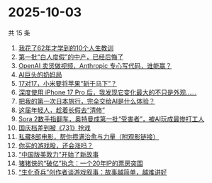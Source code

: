 # 2025-10-03

共 15 条

<!-- BEGIN 36KR -->
<!-- 最后更新时间 2025-10-03 05:07:20 +0800 -->
1. [我花了62年才学到的10个人生教训](https://36kr.com/p/3458267540379015)
1. [第一批“白人度假”的中产，已经后悔了](https://36kr.com/p/3491351244151939)
1. [OpenAI 卖货做视频，Anthropic 专心写代码，谁能赢？](https://36kr.com/p/3491528761236611)
1. [AI巨头的奶妈局](https://36kr.com/p/3491354017127560)
1. [17对17，小米要将苹果“斩于马下”？](https://36kr.com/p/3491524549516165)
1. [深度使用 iPhone 17 Pro 后，我发现它变化最大的不只是外观……](https://36kr.com/p/3491548189367424)
1. [把我的第一次日本旅行，完全交给AI是什么体验？](https://36kr.com/p/3490467939031945)
1. [这届年轻人，趁着长假去“清修”](https://36kr.com/p/3491422869363593)
1. [Sora 2数手指翻车，奥特曼成第一批“受害者”，被AI玩成最惨打工人](https://36kr.com/p/3491663208242309)
1. [国庆档差到被《731》抢戏](https://36kr.com/p/3490687346727813)
1. [私藏8部电影，帮你攒满治愈与力量（附观影链接）](https://36kr.com/p/3491558713007240)
1. [你买的游戏股，还会涨吗？](https://36kr.com/p/3491618004327301)
1. [“中国版美敦力”开始了新故事](https://36kr.com/p/3491379919526793)
1. [猪猪侠的“破亿”执念：一个20年IP的票房突围](https://36kr.com/p/3491320046738311)
1. [“生化奇兵”创作者谈游戏叙事：故事越简单，越难讲好](https://36kr.com/p/3491705371106183)
<!-- END 36KR -->